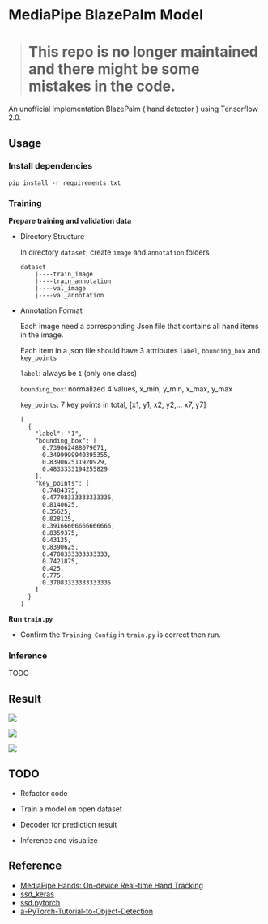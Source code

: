 # MediaPipe BlazePalm Model

> # This repo is no longer maintained and there might be some mistakes in the code.

An unofficial Implementation BlazePalm ( hand detector ) using Tensorflow 2.0.

## Usage

### Install dependencies

```
pip install -r requirements.txt
```

### Training

**Prepare training and validation data**

- Directory Structure

    In directory `dataset`, create `image` and `annotation` folders

    ```
    dataset
        |----train_image
        |----train_annotation
        |----val_image
        |----val_annotation
    ```
    
- Annotation Format

    Each image need a corresponding Json file that contains all hand items in the image.

    Each item in a json file should have 3 attributes `label`, `bounding_box` and `key_points`
    
    `label`: always be `1` (only one class)
    
    `bounding_box`: normalized 4 values, x_min, y_min, x_max, y_max
    
    `key_points`: 7 key points in total, [x1, y1, x2, y2,... x7, y7]
    
    ```
    [
      {
        "label": "1",
        "bounding_box": [
          0.739062488079071,
          0.3499999940395355,
          0.839062511920929,
          0.4833333194255829
        ],
        "key_points": [
          0.7484375,
          0.47708333333333336,
          0.8140625,
          0.35625,
          0.828125,
          0.39166666666666666,
          0.8359375,
          0.43125,
          0.8390625,
          0.4708333333333333,
          0.7421875,
          0.425,
          0.775,
          0.37083333333333335
        ]
      }
    ]
    ```

**Run `train.py`**

- Confirm the `Training Config` in `train.py` is correct then run.

### Inference

TODO

## Result

![](https://i.imgur.com/F9Wh4T9m.png)

![](https://i.imgur.com/40YP8OBm.png)

![](https://i.imgur.com/KKSmqXUm.png)

## TODO

- Refactor code

- Train a model on open dataset

- Decoder for prediction result

- Inference and visualize

## Reference

- [MediaPipe Hands: On-device Real-time Hand Tracking](https://arxiv.org/abs/2006.10214)
- [ssd_keras](https://github.com/pierluigiferrari/ssd_keras)
- [ssd.pytorch](https://github.com/amdegroot/ssd.pytorch)
- [a-PyTorch-Tutorial-to-Object-Detection](https://github.com/sgrvinod/a-PyTorch-Tutorial-to-Object-Detection)

